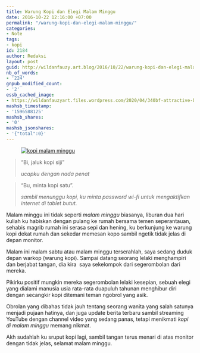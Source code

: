 ```yaml
---
title: Warung Kopi dan Elegi Malam Minggu
date: 2016-10-22 12:16:00 +07:00
permalink: "/warung-kopi-dan-elegi-malam-minggu/"
categories:
- Note
tags:
- kopi
id: 2184
author: Redaksi
layout: post
guid: http://wildanfauzy.art.blog/2016/10/22/warung-kopi-dan-elegi-malam-minggu/
nb_of_words:
- '224'
gnpub_modified_count:
- '2'
essb_cached_image:
- https://wildanfauzyart.files.wordpress.com/2020/04/340bf-attractive-bar-barista-296888.jpg?resize=640%2C300&#038;ssl=1
mashsb_timestamp:
- '1596588125'
mashsb_shares:
- '0'
mashsb_jsonshares:
- '{"total":0}'
---
```


<div class="wp-block-image">
  <figure class="aligncenter size-large"><a href="https://wildanfauzyart.files.wordpress.com/2020/04/340bf-attractive-bar-barista-296888.jpg?w=768"><img src="https://wildanfauzyart.files.wordpress.com/2020/04/340bf-attractive-bar-barista-296888.jpg?w=768" alt="kopi malam minggu" title="Warung Kopi dan Elegi Malam Minggu" data-recalc-dims="1" /></a></figure>
</div>

<blockquote class="wp-block-quote">
  <p>
    &#8220;Bi, jaluk kopi siji&#8221;
  </p>
  
  <cite><em>ucapku dengan nada penat</em></cite>
</blockquote>

<blockquote class="wp-block-quote">
  <p>
    &#8220;Bu, minta kopi satu&#8221;.
  </p>
  
  <cite><em>sambil menunggu kopi, ku minta password wi-fi untuk mengaktifkan internet di tablet butut.</em></cite>
</blockquote>

<p class="has-drop-cap">
  Malam minggu ini tidak seperti <em>malam minggu</em> biasanya, liburan dua hari kuliah ku habiskan dengan pulang ke rumah bersama temen seperantauan, sehabis magrib rumah ini serasa sepi dan hening, ku berkunjung ke warung kopi dekat rumah dan sekedar memesan kopo sambil ngetik tidak jelas di depan monitor.
</p>

Malam ini malam sabtu atau malam minggu terserahlah, saya sedang duduk depan warkop (warung kopi). Sampai datang seorang lelaki menghampiri dan berjabat tangan, dia kira &nbsp;saya sekelompok dari segerombolan dari mereka.

Pikirku positif mungkin mereka segerombolan lelaki kesepian, sebuah elegi yang dialami manusia usia rata-rata duapuluh tahunan menghibur diri dengan secangkir kopi ditemani teman ngobrol yang asik.

Obrolan yang dibahas tidak jauh tentang seorang wanita yang salah satunya menjadi pujaan hatinya, dan juga update berita terbaru sambil streaming YouTube dengan channel video yang sedang panas, tetapi menikmati _kopi di malam minggu_ memang nikmat.

  
Akh sudahlah ku sruput kopi lagi, sambil tangan terus menari di atas monitor dengan tidak jelas, selamat malam minggu.